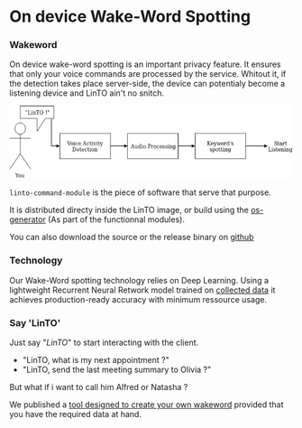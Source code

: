 # On device Wake-Word Spotting


### Wakeword
On device wake-word spotting is an important privacy feature. It ensures that only your voice commands are processed by the service.
Whitout it, if the detection takes place server-side, the device can potentialy become a listening device and LinTO ain't no snitch.

![LinTo](../_media/emb_wuw.png)

```linto-command-module``` is the piece of software that serve that purpose.

It is distributed directy inside the LinTO image, or build using the [os-generator](client/osgenerator) (As part of the functionnal modules).

You can also download the source or the release binary on [github](https://github.com/linto-ai/linto-command-module)

### Technology

Our Wake-Word spotting technology relies on Deep Learning. Using a lightweight Recurrent Neural Retwork model trained on [collected data]() it achieves production-ready accuracy with minimum ressource usage.

### Say 'LinTO'

Just say "*LinTO*" to start interacting with the client.

* "LinTO, what is my next appointment ?"
* "LinTO, send the last meeting summary to Olivia ?"

But what if i want to call him Alfred or Natasha ?

We published a [tool designed to create your own wakeword](client/custom_hotword) provided that you have the required data at hand.